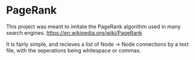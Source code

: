 # PageRank 

This project was meant to imitate the PageRank algorithm used in many search engines. https://en.wikipedia.org/wiki/PageRank

It is fairly simple, and recieves a list of Node -> Node connections by a text file, with the seperations being whitespace or commas.
